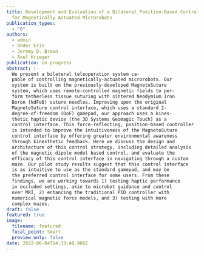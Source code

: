 ```yaml
---
title: Development and Evaluation of a Bilateral Position-Based Control System
  for Magnetically Actuated Microrobots
publication_types:
  - "0"
authors:
  - admin
  - Onder Erin
  - Jeremy D. Brown
  - Axel Krieger
publication: in progress
abstract: |-
  We present a bilateral teleoperation system ca-
  pable of controlling magnetically-actuated microrobots. Our
  system is built on the previously-developed MagnetoSuture
  system, which uses remote-controlled magnetic fields to per-
  form tetherless tissue suturing with sintered Neodymium Iron
  Boron (NdFeB) suture needles. Improving upon the original
  MagnetoSuture control interface, which uses a standard 2-
  degree-of-freedom (DoF) gamepad, our approach uses a kines-
  thetic haptic device (the 3D Systems Geomagic Touch) as a
  control interface. This force-reflecting, position-based controller
  is intended to improve the intuitiveness of the MagnetoSuture
  control interface by offering greater environmental awareness
  through kinesthetic feedback. Here we discuss the design and
  architecture of this control strategy, including detailed analysis
  of the magnetic dipole model based control, and evaluate the
  efficacy of this control interface in navigating through a custom
  maze. Our pilot study results suggest that this control interface
  is as intuitive to use as the standard gamepad, and may be
  the preferred control interface for some users. From these
  findings, we are working towards 1) testing haptic performance
  in occluded settings, akin to microbot guidance and control
  over MRI, 2) enhancing the traditional PID controller with
  numerical magnetic force models, and 3) testing with more
  complex mazes.
draft: false
featured: true
image:
  filename: featured
  focal_point: Smart
  preview_only: false
date: 2022-06-04T14:33:40.906Z
---
```


